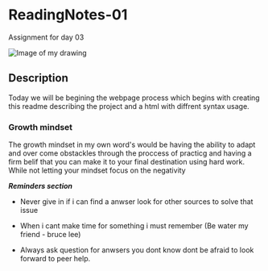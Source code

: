 # ReadingNotes-01
Assignment for day 03 

![Image of my drawing](images\IMG_0400.JPG)

## **Description**

Today we will be begining the webpage process which begins with creating this readme describing the project and a html with diffrent syntax usage.

### **Growth mindset**

The growth mindset in my own word's would be having the ability to adapt and over come obstackles through the proccess of practicg and having a firm belif that you can make it to your final destination using hard work. While not letting your mindset focus on the negativity

***Reminders section***

- Never give in if i can find a anwser look for other sources to solve that issue

- When i cant make time for something i must remember (Be water my friend - bruce lee)

- Always ask question for anwsers you dont know dont be afraid to look forward to peer help.
